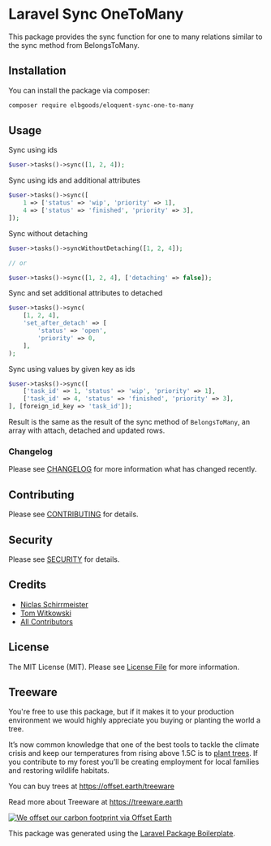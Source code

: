 # Laravel Sync OneToMany

This package provides the sync function for one to many relations similar to the sync method from BelongsToMany.

## Installation

You can install the package via composer:

```bash
composer require elbgoods/eloquent-sync-one-to-many
```

## Usage

Sync using ids
``` php
$user->tasks()->sync([1, 2, 4]);
```

Sync using ids and additional attributes
``` php
$user->tasks()->sync([
    1 => ['status' => 'wip', 'priority' => 1],
    4 => ['status' => 'finished', 'priority' => 3],
]);
```

Sync without detaching
``` php
$user->tasks()->syncWithoutDetaching([1, 2, 4]);

// or

$user->tasks()->sync([1, 2, 4], ['detaching' => false]);
```
Sync and set additional attributes to detached 
``` php
$user->tasks()->sync(
    [1, 2, 4],
    'set_after_detach' => [
        'status' => 'open',
        'priority' => 0,
    ],
);
```

Sync using values by given key as ids
``` php
$user->tasks()->sync([
    ['task_id' => 1, 'status' => 'wip', 'priority' => 1],
    ['task_id' => 4, 'status' => 'finished', 'priority' => 3],
], [foreign_id_key => 'task_id']);
```

Result is the same as the result of the sync method of `BelongsToMany`, an array with attach, detached and updated rows.

### Changelog

Please see [CHANGELOG](CHANGELOG.md) for more information what has changed recently.

## Contributing

Please see [CONTRIBUTING](CONTRIBUTING.md) for details.

## Security

Please see [SECURITY](SECURITY.md) for details.

## Credits

- [Niclas Schirrmeister](https://github.com/eisfeuer)
- [Tom Witkowski](https://github.com/gummibeer)
- [All Contributors](../../contributors)

## License

The MIT License (MIT). Please see [License File](LICENSE.md) for more information.

## Treeware

You're free to use this package, but if it makes it to your production environment we would highly appreciate you buying or planting the world a tree.

It’s now common knowledge that one of the best tools to tackle the climate crisis and keep our temperatures from rising above 1.5C is to [plant trees](https://www.bbc.co.uk/news/science-environment-48870920). If you contribute to my forest you’ll be creating employment for local families and restoring wildlife habitats.

You can buy trees at https://offset.earth/treeware

Read more about Treeware at https://treeware.earth

[![We offset our carbon footprint via Offset Earth](https://toolkit.offset.earth/carbonpositiveworkforce/badge/5e186e68516eb60018c5172b?black=true&landscape=true)](https://offset.earth/treeware)

This package was generated using the [Laravel Package Boilerplate](https://laravelpackageboilerplate.com).
